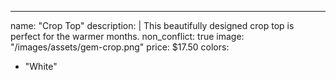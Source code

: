 ---
name: "Crop Top"
description: |
  This beautifully designed crop top is perfect for the warmer months.
non_conflict: true
image: "/images/assets/gem-crop.png"
price: $17.50
colors:
  - "White"
